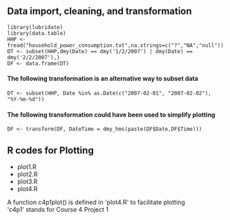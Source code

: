 ## Data import, cleaning, and transformation

    library(lubridate)  
    library(data.table)
    HHP <- fread("household_power_consumption.txt",na.strings=c("?","NA","null"))  
    DT <- subset(HHP,dmy(Date) == dmy('1/2/2007') | dmy(Date) == dmy('2/2/2007'),)  
    DF <- data.frame(DT)

#### The following transformation is an alternative way to subset data
    DT <- subset(HHP, Date %in% as.Date(c("2007-02-01", "2007-02-02"), "%Y-%m-%d"))

#### The following transformation could have been used to simplify plotting
    DF <- transform(DF, DateTime = dmy_hms(paste(DF$Date,DF$Time)))



## R codes for Plotting

* plot1.R
* plot2.R
* plot3.R
* plot4.R

A function c4p1plot() is defined in 'plot4.R' to facilitate plotting  
'c4p1' stands for Course 4 Project 1

